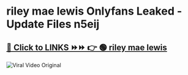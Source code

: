 
 # riley mae lewis Onlyfans Leaked - Update Files n5eij

## <h2><a href="https://clipsfans.com/riley_mae_lewis&ref=git">🔗 Click to LINKS ⏩⏩ 👉 🟢 riley mae lewis </a></h2>

<a href="https://clipsfans.com/riley_mae_lewis&ref=git" rel="nofollow" data-target="animated-image.originalLink"><img src="https://i.ibb.co.com/xMMVF88/686577567.gif" alt="Viral Video Original" style="max-width: 100%; display: inline-block;" data-target="animated-image.originalImage"></a>

